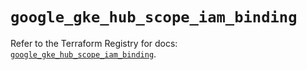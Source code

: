 # `google_gke_hub_scope_iam_binding`

Refer to the Terraform Registry for docs: [`google_gke_hub_scope_iam_binding`](https://registry.terraform.io/providers/hashicorp/google-beta/5.18.0/docs/resources/google_gke_hub_scope_iam_binding).
